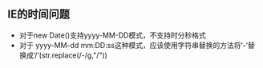 ## IE的时间问题

- 对于new Date()支持yyyy-MM-DD模式，不支持时分秒格式
- 对于 yyyy-MM-dd mm:DD:ss这种模式，应该使用字符串替换的方法将‘-’替换成‘/’(str.replace(/-/g,"/"))